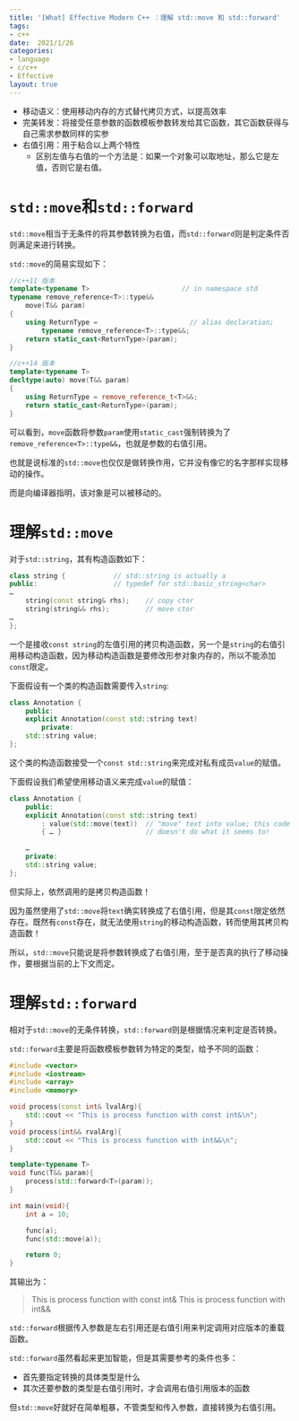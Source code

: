 ```yaml
---
title: '[What] Effective Modern C++ ：理解 std::move 和 std::forward'
tags: 
- c++
date:  2021/1/26
categories: 
- language
- c/c++
- Effective
layout: true
---
```

- 移动语义：使用移动内存的方式替代拷贝方式，以提高效率
- 完美转发：将接受任意参数的函数模板参数转发给其它函数，其它函数获得与自己需求参数同样的实参
- 右值引用：用于粘合以上两个特性
  - 区别左值与右值的一个方法是：如果一个对象可以取地址，那么它是左值，否则它是右值。
  <!--more-->

# `std::move`和`std::forward`

`std::move`相当于无条件的将其参数转换为右值，而`std::forward`则是判定条件否则满足来进行转换。

`std::move`的简易实现如下：

```cpp
//c++11 版本
template<typename T>                       // in namespace std
typename remove_reference<T>::type&&
    move(T&& param)
{
    using ReturnType =                       // alias declaration;
        typename remove_reference<T>::type&&;  
    return static_cast<ReturnType>(param);
}

//c++14 版本
template<typename T>                          
decltype(auto) move(T&& param)                
{
    using ReturnType = remove_reference_t<T>&&;
    return static_cast<ReturnType>(param);
}
```

可以看到，`move`函数将参数`param`使用`static_cast`强制转换为了`remove_reference<T>::type&&`，也就是参数的右值引用。

也就是说标准的`std::move`也仅仅是做转换作用，它并没有像它的名字那样实现移动的操作。

而是向编译器指明，该对象是可以被移动的。

# 理解`std::move`

对于`std::string`，其有构造函数如下：

```cpp
class string {            // std::string is actually a 
public:                   // typedef for std::basic_string<char>
…
    string(const string& rhs);    // copy ctor
    string(string&& rhs);         // move ctor
…
};
```

一个是接收`const string`的左值引用的拷贝构造函数，另一个是`string`的右值引用移动构造函数，因为移动构造函数是要修改形参对象内存的，所以不能添加`const`限定。

下面假设有一个类的构造函数需要传入`string`:

```cpp
class Annotation {
    public:
    explicit Annotation(const std::string text)
        private:
    std::string value;
};
```

这个类的构造函数接受一个`const std::string`来完成对私有成员`value`的赋值。

下面假设我们希望使用移动语义来完成`value`的赋值：

```cpp
class Annotation {
    public:
    explicit Annotation(const std::string text)
        : value(std::move(text))  // "move" text into value; this code
        { … }                     // doesn't do what it seems to!

    …
    private:
    std::string value;
};
```

但实际上，依然调用的是拷贝构造函数！

因为虽然使用了`std::move`将`text`确实转换成了右值引用，但是其`const`限定依然存在。既然有`const`存在，就无法使用`string`的移动构造函数，转而使用其拷贝构造函数！

所以，`std::move`只能说是将参数转换成了右值引用，至于是否真的执行了移动操作，要根据当前的上下文而定。

# 理解`std::forward`

相对于`std::move`的无条件转换，`std::forward`则是根据情况来判定是否转换。

`std::forward`主要是将函数模板参数转为特定的类型，给予不同的函数：

```cpp
#include <vector>
#include <iostream>
#include <array>
#include <memory>

void process(const int& lvalArg){
    std::cout << "This is process function with const int&\n";
}
void process(int&& rvalArg){
    std::cout << "This is process function with int&&\n";
}

template<typename T>
void func(T&& param){
    process(std::forward<T>(param));
}

int main(void){
    int a = 10;

    func(a);
    func(std::move(a));

    return 0;
}
```

其输出为：

>This is process function with const int&
>This is process function with int&&

`std::forward`根据传入参数是左右引用还是右值引用来判定调用对应版本的重载函数。

`std::forward`虽然看起来更加智能，但是其需要参考的条件也多：

- 首先要指定转换的具体类型是什么
- 其次还要参数的类型是右值引用时，才会调用右值引用版本的函数

但`std::move`好就好在简单粗暴，不管类型和传入参数，直接转换为右值引用。